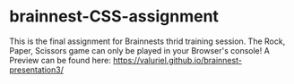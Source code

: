 # brainnest-CSS-assignment
This is the final assignment for Brainnests thrid training session.
The Rock, Paper, Scissors game can only be played in your Browser's console!
A Preview can be found here: https://valuriel.github.io/brainnest-presentation3/
